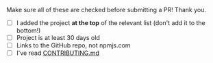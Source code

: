 Make sure all of these are checked before submitting a PR! Thank you.

- [ ] I added the project **at the top** of the relevant list (don't add it to the bottom!)
- [ ] Project is at least 30 days old
- [ ] Links to the GitHub repo, not npmjs.com
- [ ] I've read [CONTRIBUTING.md](/contributing.md)
